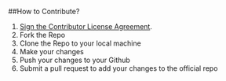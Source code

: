 ##How to Contribute?

1. <a href="https://www.clahub.com/agreements/Grantlyk/BillProject">Sign the Contributor License Agreement</a>.
2. Fork the Repo
3. Clone the Repo to your local machine
4. Make your changes
5. Push your changes to your Github
6. Submit a pull request to add your changes to the official repo
